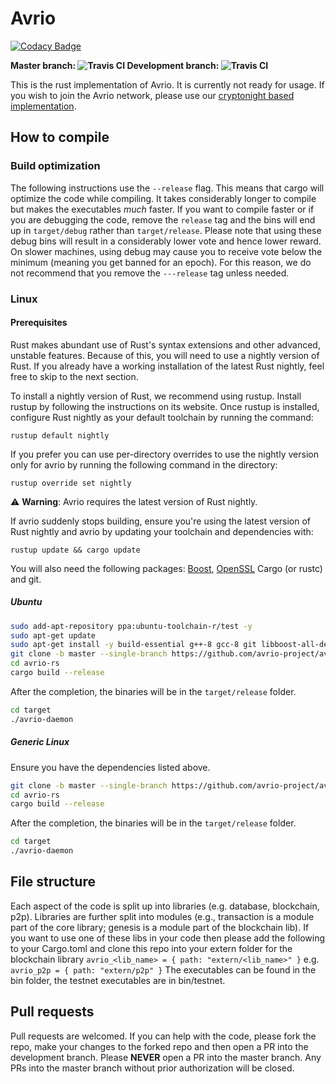 # Avrio

[![Codacy Badge](https://api.codacy.com/project/badge/Grade/4b3bf35832424b7a955a736d91cc6b63)](https://app.codacy.com/gh/avrio-project/avrio-rs?utm_source=github.com&utm_medium=referral&utm_content=avrio-project/avrio-rs&utm_campaign=Badge_Grade_Settings)

<b> Master branch: ![Travis CI](https://api.travis-ci.com/avrio-project/avrio-rs.svg?branch=master) Development branch: ![Travis CI](https://api.travis-ci.com/avrio-project/avrio-rs.svg?branch=development) </b>

This is the rust implementation of Avrio. It is currently not ready for usage. If you wish to join the Avrio network, please use our [cryptonight based implementation](https://github.com/avrio-project/avrio).

## How to compile

### Build optimization

The following instructions use the ```--release``` flag. This means that cargo will optimize the code while compiling. It takes considerably longer to compile but makes the executables *much* faster. If you want to compile faster or if you are debugging the code, remove the ```release``` tag and the bins will end up in ```target/debug``` rather than ```target/release```. Please note that using these debug bins will result in a considerably lower vote and hence lower reward. On slower machines, using debug may cause you to receive vote below the minimum (meaning you get banned for an epoch). For this reason, we do not recommend that you remove the ```---release``` tag unless needed.
### Linux

#### Prerequisites
Rust makes abundant use of Rust's syntax extensions and other advanced, unstable features. Because of this, you will need to use a nightly version of Rust. If you already have a working installation of the latest Rust nightly, feel free to skip to the next section.

To install a nightly version of Rust, we recommend using rustup. Install rustup by following the instructions on its website. Once rustup is installed, configure Rust nightly as your default toolchain by running the command:
```
rustup default nightly
```
If you prefer you can use per-directory overrides to use the nightly version only for avrio by running the following command in the directory:

```
rustup override set nightly
```

<span>&#9888;</span>  <b>Warning</b>: Avrio requires the latest version of Rust nightly.

If avrio suddenly stops building, ensure you're using the latest version of Rust nightly and avrio by updating your toolchain and dependencies with:
```
rustup update && cargo update
```
You will also need the following packages: [Boost](https://www.boost.org/), [OpenSSL](https://www.openssl.org/) Cargo (or rustc) and git.

##### Ubuntu

```bash
sudo add-apt-repository ppa:ubuntu-toolchain-r/test -y
sudo apt-get update
sudo apt-get install -y build-essential g++-8 gcc-8 git libboost-all-dev libssl1.0-dev cmake
git clone -b master --single-branch https://github.com/avrio-project/avrio-rs/
cd avrio-rs
cargo build --release
```

After the completion, the binaries will be in the `target/release` folder.

```bash
cd target
./avrio-daemon
```

##### Generic Linux

Ensure you have the dependencies listed above.


```bash
git clone -b master --single-branch https://github.com/avrio-project/avrio-rs/
cd avrio-rs
cargo build --release
```
After the completion, the binaries will be in the `target/release` folder.

```bash
cd target
./avrio-daemon
```

## File structure
Each aspect of the code is split up into libraries (e.g. database, blockchain, p2p). Libraries are further split into modules (e.g., transaction is a module part of the core library; genesis is a module part of the blockchain lib). If you want to use one of these libs in your code then please add the following to your Cargo.toml and clone this repo into your extern folder
for the blockchain library
```avrio_<lib_name> = { path: "extern/<lib_name>" }```
e.g. 
```avrio_p2p = { path: "extern/p2p" }```
The executables can be found in the bin folder, the testnet executables are in bin/testnet.

## Pull requests
Pull requests are welcomed. If you can help with the code, please fork the repo, make your changes to the forked repo and then open a PR into the development branch. Please <b>NEVER</b> open a PR into the master branch. Any PRs into the master branch without prior authorization will be closed.
